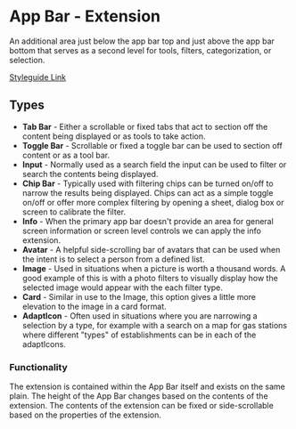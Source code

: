 # App Bar - Extension

An additional area just below the app bar top and just above the app bar bottom that serves as a second level for tools, filters, categorization, or selection.

[Styleguide Link](https:)

## Types

* **Tab Bar** - Either a scrollable or fixed tabs that act to section off the content being displayed or as tools to take action.
* **Toggle Bar** - Scrollable or fixed a toggle bar can be used to section off content or as a tool bar.
* **Input** - Normally used as a search field the input can be used to filter or search the contents being displayed.
* **Chip Bar** - Typically used with filtering chips can be turned on/off to narrow the results being displayed.  Chips can act as a simple toggle on/off or offer more complex filtering by opening a sheet, dialog box or screen to calibrate the filter.
* **Info** - When the primary app bar doesn't provide an area for general screen information or screen level controls we can apply the info extension.
* **Avatar** - A helpful side-scrolling bar of avatars that can be used when the intent is to select a person from a defined list.
* **Image** - Used in situations when a picture is worth a thousand words. A good example of this is with a photo filters to visually display how the selected image would appear with the each filter type.
* **Card** - Similar in use to the Image, this option gives a little more elevation to the image in a card format.
* **AdaptIcon** - Often used in situations where you are narrowing a selection by a type, for example with a search on a map for gas stations where different "types" of establishments can be in each of the adaptIcons.

### Functionality

The extension is contained within the App Bar itself and exists on the same plain.  The height of the App Bar changes based on the contents of the extension.  The contents of the extension can be fixed or side-scrollable based on the properties of the extension.